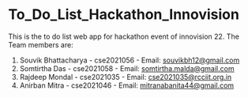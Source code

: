 # To_Do_List_Hackathon_Innovision
This is the to do list web app for hackathon event of innovision 22.
The Team members are:
1. Souvik Bhattacharya - cse2021056 - Email: souvikbh12@gmail.com
2. Somtirtha Das - cse2021058 - Email: somtirtha.malda@gmail.com
3. Rajdeep Mondal - cse2021035 - Email: cse2021035@rcciit.org.in
4. Anirban Mitra - cse2021046 - Email: mitranabanita44@gmail.com
